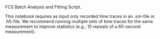 FCS Batch Analysis and Fitting Script.

This notebook requires as input only recorded time traces in an .sm-file or .h5-file.
We recommend running multiple sets of time traces for the same measurement to improve statistics (e.g., 10 repeats of a 60-second measurement).

